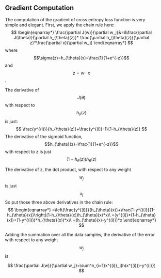 ## Gradient Computation

The computation of the gradient of cross entropy loss function is very simple and elegant. First, we apply the chain rule here:
$$
\begin{eqnarray*}
\frac{\partial J(w)}{\partial w_j}&=&\frac{\partial J(\theta)}{\partial h_{\theta}(z)}*
\frac{\partial h_{\theta}(z)}{\partial z}*\frac{\partial x}{\partial w_j}
\end{eqnarray*}
$$
where $$\sigma(z)=h_{\theta}(x)=\frac{1}{1+e^{-z}}$$ and $$z=w\cdot x$$.

The derivative of $$J(\theta)$$ with respect to $$h_{\theta}(z)$$ is just:
$$
\frac{y^{(i)}}{h_{\theta}(z)}+\frac{y^{(i)}-1}{1-h_{\theta}(z)}
$$
The derivative of the sigmoid function, $$h_{\theta}(z)=\frac{1}{1+e^{-z}}$$ with
respect to z is just $$(1-h_{\theta}(z))h_{\theta}(z)$$

The derivative of z, the dot product, with respect to any weight $$w_j$$ is just $$x_j$$
So put those three above derivatives in the chain rule:
$$
\begin{eqnarray*}
=\left(\frac{y^{(i)}}{h_{\theta}(x)}+\frac{1-y^{(i)}}{1-h_{\theta}(x)}\right)(1-h_{\theta}(x))h_{\theta}(x)*x\\
=(y^{(i)}*(1-h_{\theta}(x))+(1-y^{(i)})*h_{\theta}(x))*x\\
=(h_{\theta}(x)-y^{(i)})*x
\end{eqnarray*}
$$

Adding the summation over all the data samples, the derivative of the error with respect to any weight $$w_j$$ is:

$$
\frac{\partial J(w)}{\partial w_j}=\sum^n_{i=1}x^{(i)}_j(h(x^{(i)})-y^{(i)})
$$
